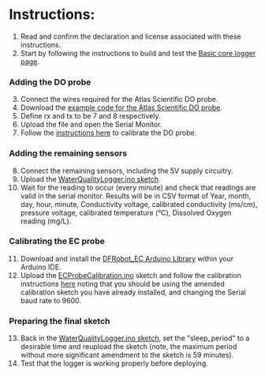 
# Instructions:
1. Read and confirm the declaration and license associated with these instructions.
2. Start by following the instructions to build and test the [Basic core logger page](https://github.com/KCLGeography/environmental-monitoring/tree/master/basic-logger).

### Adding the DO probe
3. Connect the wires required for the Atlas Scientific DO probe.
4. Download the [example code for the Atlas Scientific DO probe](https://www.atlas-scientific.com/_files/code/ino_files/Arduino_UNO_DO_sample_code.zip).
5. Define rx and tx to be 7 and 8 respectively.
6. Upload the file and open the Serial Monitor.
7. Follow the [instructions here](https://www.instructables.com/id/Atlas-Scientific-EZO-DO-Calibration-Procedure/) to calibrate the DO probe.

### Adding the remaining sensors
8. Connect the remaining sensors, including the 5V supply circuitry.
9. Upload the [WaterQualityLogger.ino sketch](WaterQualityLogger.ino).
10. Wait for the reading to occur (every minute) and check that readings are valid in the serial monitor. Results will be in CSV format of Year, month, day, hour, minute, Conductivity voltage, calibrated conductivity (ms/cm), pressure voltage, calibrated temperature (°C), Dissolved Oxygen reading (mg/L).

### Calibrating the EC probe
11. Download and install the [DFRobot_EC Arduino Library](https://github.com/DFRobot/DFRobot_EC/archive/master.zip) within your Arduino IDE.
12. Upload the [ECProbeCalibration.ino](ECProbeCalibration.ino) sketch and follow the calibration instructions [here](https://wiki.dfrobot.com/Gravity__Analog_Electrical_Conductivity_Sensor___Meter_V2__K%3D1__SKU_DFR0300#target_3) noting that you should be using the amended calibration sketch you have already installed, and changing the Serial baud rate to 9600.

### Preparing the final sketch
13. Back in the [WaterQualityLogger.ino sketch](WaterQualityLogger.ino), set the "sleep_period" to a desirable time and reupload the sketch (note, the maximum period without more significant amendment to the sketch is 59 minutes).
14. Test that the logger is working properly before deploying.

